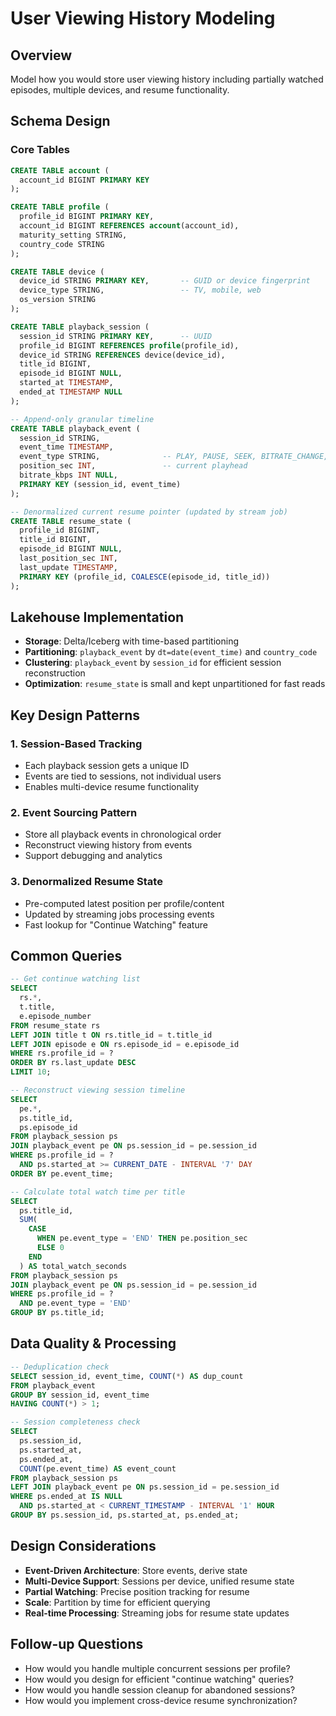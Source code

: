 # User Viewing History Modeling

## Overview

Model how you would store user viewing history including partially watched episodes, multiple devices, and resume functionality.

## Schema Design

### Core Tables

```sql
CREATE TABLE account (
  account_id BIGINT PRIMARY KEY
);

CREATE TABLE profile (
  profile_id BIGINT PRIMARY KEY,
  account_id BIGINT REFERENCES account(account_id),
  maturity_setting STRING,
  country_code STRING
);

CREATE TABLE device (
  device_id STRING PRIMARY KEY,       -- GUID or device fingerprint
  device_type STRING,                 -- TV, mobile, web
  os_version STRING
);

CREATE TABLE playback_session (
  session_id STRING PRIMARY KEY,      -- UUID
  profile_id BIGINT REFERENCES profile(profile_id),
  device_id STRING REFERENCES device(device_id),
  title_id BIGINT,
  episode_id BIGINT NULL,
  started_at TIMESTAMP,
  ended_at TIMESTAMP NULL
);

-- Append-only granular timeline
CREATE TABLE playback_event (
  session_id STRING,
  event_time TIMESTAMP,
  event_type STRING,              -- PLAY, PAUSE, SEEK, BITRATE_CHANGE, END, ERROR
  position_sec INT,               -- current playhead
  bitrate_kbps INT NULL,
  PRIMARY KEY (session_id, event_time)
);

-- Denormalized current resume pointer (updated by stream job)
CREATE TABLE resume_state (
  profile_id BIGINT,
  title_id BIGINT,
  episode_id BIGINT NULL,
  last_position_sec INT,
  last_update TIMESTAMP,
  PRIMARY KEY (profile_id, COALESCE(episode_id, title_id))
);
```

## Lakehouse Implementation

- **Storage**: Delta/Iceberg with time-based partitioning
- **Partitioning**: `playback_event` by `dt=date(event_time)` and `country_code`
- **Clustering**: `playback_event` by `session_id` for efficient session reconstruction
- **Optimization**: `resume_state` is small and kept unpartitioned for fast reads

## Key Design Patterns

### 1. Session-Based Tracking

- Each playback session gets a unique ID
- Events are tied to sessions, not individual users
- Enables multi-device resume functionality

### 2. Event Sourcing Pattern

- Store all playback events in chronological order
- Reconstruct viewing history from events
- Support debugging and analytics

### 3. Denormalized Resume State

- Pre-computed latest position per profile/content
- Updated by streaming jobs processing events
- Fast lookup for "Continue Watching" feature

## Common Queries

```sql
-- Get continue watching list
SELECT
  rs.*,
  t.title,
  e.episode_number
FROM resume_state rs
LEFT JOIN title t ON rs.title_id = t.title_id
LEFT JOIN episode e ON rs.episode_id = e.episode_id
WHERE rs.profile_id = ?
ORDER BY rs.last_update DESC
LIMIT 10;

-- Reconstruct viewing session timeline
SELECT
  pe.*,
  ps.title_id,
  ps.episode_id
FROM playback_session ps
JOIN playback_event pe ON ps.session_id = pe.session_id
WHERE ps.profile_id = ?
  AND ps.started_at >= CURRENT_DATE - INTERVAL '7' DAY
ORDER BY pe.event_time;

-- Calculate total watch time per title
SELECT
  ps.title_id,
  SUM(
    CASE
      WHEN pe.event_type = 'END' THEN pe.position_sec
      ELSE 0
    END
  ) AS total_watch_seconds
FROM playback_session ps
JOIN playback_event pe ON ps.session_id = pe.session_id
WHERE ps.profile_id = ?
  AND pe.event_type = 'END'
GROUP BY ps.title_id;
```

## Data Quality & Processing

```sql
-- Deduplication check
SELECT session_id, event_time, COUNT(*) AS dup_count
FROM playback_event
GROUP BY session_id, event_time
HAVING COUNT(*) > 1;

-- Session completeness check
SELECT
  ps.session_id,
  ps.started_at,
  ps.ended_at,
  COUNT(pe.event_time) AS event_count
FROM playback_session ps
LEFT JOIN playback_event pe ON ps.session_id = pe.session_id
WHERE ps.ended_at IS NULL
  AND ps.started_at < CURRENT_TIMESTAMP - INTERVAL '1' HOUR
GROUP BY ps.session_id, ps.started_at, ps.ended_at;
```

## Design Considerations

- **Event-Driven Architecture**: Store events, derive state
- **Multi-Device Support**: Sessions per device, unified resume state
- **Partial Watching**: Precise position tracking for resume
- **Scale**: Partition by time for efficient querying
- **Real-time Processing**: Streaming jobs for resume state updates

## Follow-up Questions

- How would you handle multiple concurrent sessions per profile?
- How would you design for efficient "continue watching" queries?
- How would you handle session cleanup for abandoned sessions?
- How would you implement cross-device resume synchronization?
